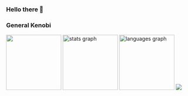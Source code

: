 ### Hello there 👋
### General Kenobi 


<div align="top">
    <img src="http://github-readme-streak-stats.herokuapp.com?user=KOTerra&theme=ocean-gradient&hide_border=true" height="150"/>
<img src="https://github-readme-stats.vercel.app/api?username=KOTerra&hide_title=false&hide_rank=false&show_icons=true&include_all_commits=true&count_private=true&disable_animations=false&theme=react&locale=en&hide_border=false&order=1" height="150" alt="stats graph"  />
  <img src="https://github-readme-stats.vercel.app/api/top-langs?username=KOTerra&locale=en&hide_title=false&layout=compact&card_width=420&langs_count=5&theme=react&hide_border=false&order=2" height="150" alt="languages graph"  />
    

  <img src="https://spotify-github-profile.vercel.app/api/view?uid=xyjd8x8oz7ehk6dxcsw5l8kwl&cover_image=true&theme=default&show_offline=true&background_color=4f526b&interchange=true&bar_color=4eb1a6&bar_color_cover=true">
</div>







